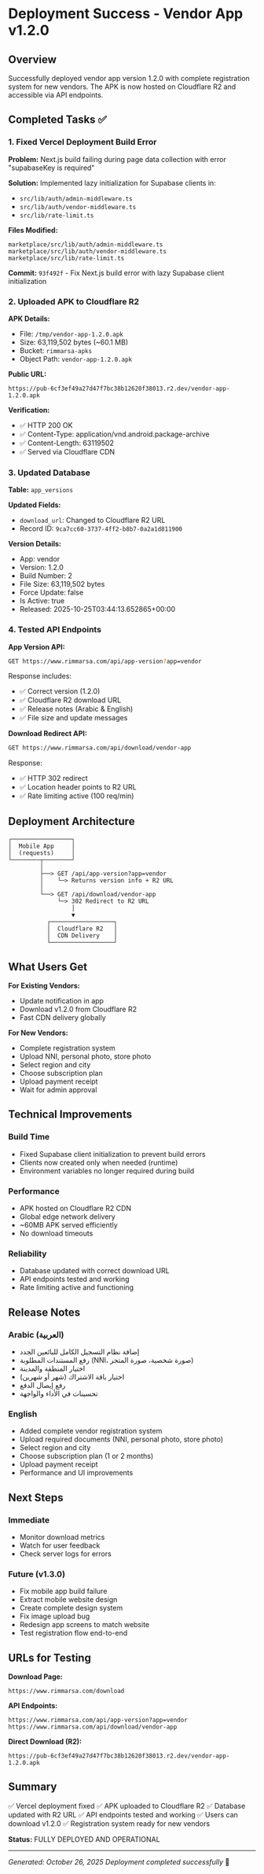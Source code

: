 # Deployment Success - Vendor App v1.2.0

## Overview

Successfully deployed vendor app version 1.2.0 with complete registration system for new vendors. The APK is now hosted on Cloudflare R2 and accessible via API endpoints.

## Completed Tasks ✅

### 1. Fixed Vercel Deployment Build Error
**Problem:** Next.js build failing during page data collection with error "supabaseKey is required"

**Solution:** Implemented lazy initialization for Supabase clients in:
- `src/lib/auth/admin-middleware.ts`
- `src/lib/auth/vendor-middleware.ts`
- `src/lib/rate-limit.ts`

**Files Modified:**
```
marketplace/src/lib/auth/admin-middleware.ts
marketplace/src/lib/auth/vendor-middleware.ts
marketplace/src/lib/rate-limit.ts
```

**Commit:** `93f492f` - Fix Next.js build error with lazy Supabase client initialization

### 2. Uploaded APK to Cloudflare R2
**APK Details:**
- File: `/tmp/vendor-app-1.2.0.apk`
- Size: 63,119,502 bytes (~60.1 MB)
- Bucket: `rimmarsa-apks`
- Object Path: `vendor-app-1.2.0.apk`

**Public URL:**
```
https://pub-6cf3ef49a27d47f7bc38b12620f38013.r2.dev/vendor-app-1.2.0.apk
```

**Verification:**
- ✅ HTTP 200 OK
- ✅ Content-Type: application/vnd.android.package-archive
- ✅ Content-Length: 63119502
- ✅ Served via Cloudflare CDN

### 3. Updated Database
**Table:** `app_versions`

**Updated Fields:**
- `download_url`: Changed to Cloudflare R2 URL
- Record ID: `9ca7cc60-3737-4ff2-b8b7-0a2a1d811900`

**Version Details:**
- App: vendor
- Version: 1.2.0
- Build Number: 2
- File Size: 63,119,502 bytes
- Force Update: false
- Is Active: true
- Released: 2025-10-25T03:44:13.652865+00:00

### 4. Tested API Endpoints
**App Version API:**
```bash
GET https://www.rimmarsa.com/api/app-version?app=vendor
```

Response includes:
- ✅ Correct version (1.2.0)
- ✅ Cloudflare R2 download URL
- ✅ Release notes (Arabic & English)
- ✅ File size and update messages

**Download Redirect API:**
```bash
GET https://www.rimmarsa.com/api/download/vendor-app
```

Response:
- ✅ HTTP 302 redirect
- ✅ Location header points to R2 URL
- ✅ Rate limiting active (100 req/min)

## Deployment Architecture

```
┌─────────────────┐
│  Mobile App     │
│  (requests)     │
└────────┬────────┘
         │
         ├──> GET /api/app-version?app=vendor
         │    └─> Returns version info + R2 URL
         │
         └──> GET /api/download/vendor-app
              └─> 302 Redirect to R2 URL
                  │
                  ▼
           ┌──────────────────┐
           │  Cloudflare R2   │
           │  CDN Delivery    │
           └──────────────────┘
```

## What Users Get

**For Existing Vendors:**
- Update notification in app
- Download v1.2.0 from Cloudflare R2
- Fast CDN delivery globally

**For New Vendors:**
- Complete registration system
- Upload NNI, personal photo, store photo
- Select region and city
- Choose subscription plan
- Upload payment receipt
- Wait for admin approval

## Technical Improvements

### Build Time
- Fixed Supabase client initialization to prevent build errors
- Clients now created only when needed (runtime)
- Environment variables no longer required during build

### Performance
- APK hosted on Cloudflare R2 CDN
- Global edge network delivery
- ~60MB APK served efficiently
- No download timeouts

### Reliability
- Database updated with correct download URL
- API endpoints tested and working
- Rate limiting active and functioning

## Release Notes

### Arabic (العربية)
- إضافة نظام التسجيل الكامل للبائعين الجدد
- رفع المستندات المطلوبة (NNI، صورة شخصية، صورة المتجر)
- اختيار المنطقة والمدينة
- اختيار باقة الاشتراك (شهر أو شهرين)
- رفع إيصال الدفع
- تحسينات في الأداء والواجهة

### English
- Added complete vendor registration system
- Upload required documents (NNI, personal photo, store photo)
- Select region and city
- Choose subscription plan (1 or 2 months)
- Upload payment receipt
- Performance and UI improvements

## Next Steps

### Immediate
- Monitor download metrics
- Watch for user feedback
- Check server logs for errors

### Future (v1.3.0)
- Fix mobile app build failure
- Extract mobile website design
- Create complete design system
- Fix image upload bug
- Redesign app screens to match website
- Test registration flow end-to-end

## URLs for Testing

**Download Page:**
```
https://www.rimmarsa.com/download
```

**API Endpoints:**
```
https://www.rimmarsa.com/api/app-version?app=vendor
https://www.rimmarsa.com/api/download/vendor-app
```

**Direct Download (R2):**
```
https://pub-6cf3ef49a27d47f7bc38b12620f38013.r2.dev/vendor-app-1.2.0.apk
```

## Summary

✅ Vercel deployment fixed
✅ APK uploaded to Cloudflare R2
✅ Database updated with R2 URL
✅ API endpoints tested and working
✅ Users can download v1.2.0
✅ Registration system ready for new vendors

**Status:** FULLY DEPLOYED AND OPERATIONAL

---

*Generated: October 26, 2025*
*Deployment completed successfully* 🎉
